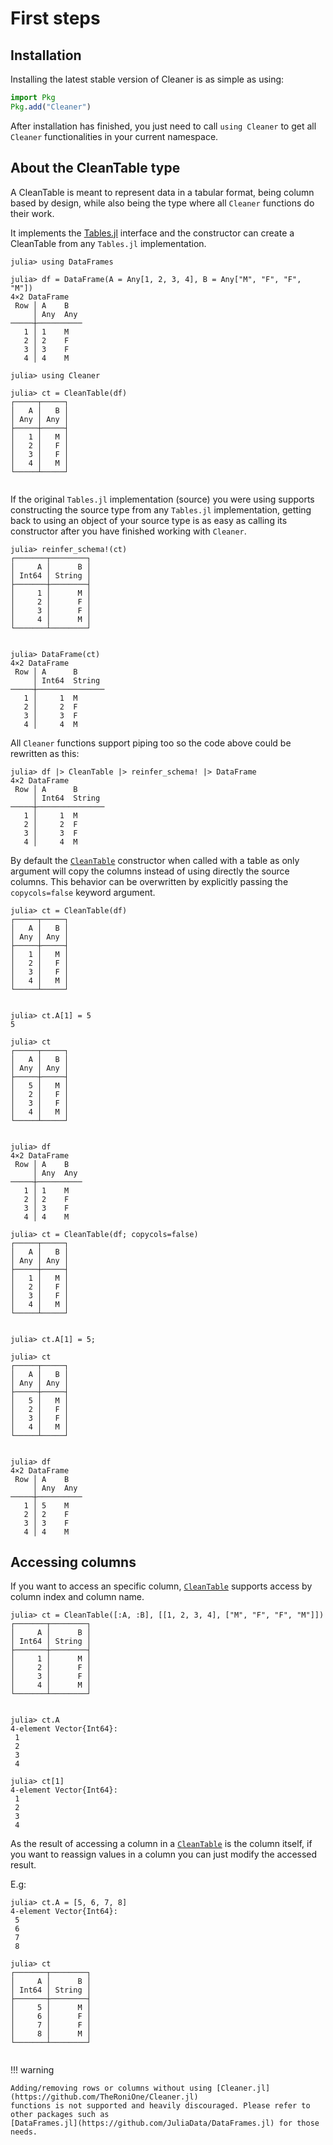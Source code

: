 # First steps

## Installation

Installing the latest stable version of Cleaner is as simple as using:

```julia
import Pkg
Pkg.add("Cleaner")
```

After installation has finished, you just need to call `using Cleaner` to get all `Cleaner`
functionalities in your current namespace.

## About the CleanTable type

A CleanTable is meant to represent data in a tabular format, being column based by design, while
also being the type where all `Cleaner` functions do their work.

It implements the [Tables.jl](https://github.com/JuliaData/Tables.jl) interface and the constructor
can create a CleanTable from any `Tables.jl` implementation.

```jldoctest cleantable
julia> using DataFrames

julia> df = DataFrame(A = Any[1, 2, 3, 4], B = Any["M", "F", "F", "M"])
4×2 DataFrame
 Row │ A    B
     │ Any  Any
─────┼──────────
   1 │ 1    M
   2 │ 2    F
   3 │ 3    F
   4 │ 4    M

julia> using Cleaner

julia> ct = CleanTable(df)
┌─────┬─────┐
│   A │   B │
│ Any │ Any │
├─────┼─────┤
│   1 │   M │
│   2 │   F │
│   3 │   F │
│   4 │   M │
└─────┴─────┘


```

If the original `Tables.jl` implementation (source) you were using supports constructing the source
type from any `Tables.jl` implementation, getting back to using an object of your source type is as
easy as calling its constructor after you have finished working with `Cleaner`.

```jldoctest cleantable
julia> reinfer_schema!(ct)
┌───────┬────────┐
│     A │      B │
│ Int64 │ String │
├───────┼────────┤
│     1 │      M │
│     2 │      F │
│     3 │      F │
│     4 │      M │
└───────┴────────┘


julia> DataFrame(ct)
4×2 DataFrame
 Row │ A      B
     │ Int64  String
─────┼───────────────
   1 │     1  M
   2 │     2  F
   3 │     3  F
   4 │     4  M

```

All `Cleaner` functions support piping too so the code above could be rewritten as this:

```jldoctest cleantable
julia> df |> CleanTable |> reinfer_schema! |> DataFrame
4×2 DataFrame
 Row │ A      B
     │ Int64  String
─────┼───────────────
   1 │     1  M
   2 │     2  F
   3 │     3  F
   4 │     4  M

```

By default the [`CleanTable`](@ref) constructor when called with a table as only argument will copy the columns
instead of using directly the source columns. This behavior can be overwritten by explicitly passing
the `copycols=false` keyword argument.

```jldoctest cleantable
julia> ct = CleanTable(df)
┌─────┬─────┐
│   A │   B │
│ Any │ Any │
├─────┼─────┤
│   1 │   M │
│   2 │   F │
│   3 │   F │
│   4 │   M │
└─────┴─────┘


julia> ct.A[1] = 5
5

julia> ct
┌─────┬─────┐
│   A │   B │
│ Any │ Any │
├─────┼─────┤
│   5 │   M │
│   2 │   F │
│   3 │   F │
│   4 │   M │
└─────┴─────┘


julia> df
4×2 DataFrame
 Row │ A    B
     │ Any  Any
─────┼──────────
   1 │ 1    M
   2 │ 2    F
   3 │ 3    F
   4 │ 4    M

julia> ct = CleanTable(df; copycols=false)
┌─────┬─────┐
│   A │   B │
│ Any │ Any │
├─────┼─────┤
│   1 │   M │
│   2 │   F │
│   3 │   F │
│   4 │   M │
└─────┴─────┘


julia> ct.A[1] = 5;

julia> ct
┌─────┬─────┐
│   A │   B │
│ Any │ Any │
├─────┼─────┤
│   5 │   M │
│   2 │   F │
│   3 │   F │
│   4 │   M │
└─────┴─────┘


julia> df
4×2 DataFrame
 Row │ A    B
     │ Any  Any
─────┼──────────
   1 │ 5    M
   2 │ 2    F
   3 │ 3    F
   4 │ 4    M

```

## Accessing columns

If you want to access an specific column, [`CleanTable`](@ref) supports access by column index and
column name.

```jldoctest access_cols; setup = :(using Cleaner)
julia> ct = CleanTable([:A, :B], [[1, 2, 3, 4], ["M", "F", "F", "M"]])
┌───────┬────────┐
│     A │      B │
│ Int64 │ String │
├───────┼────────┤
│     1 │      M │
│     2 │      F │
│     3 │      F │
│     4 │      M │
└───────┴────────┘


julia> ct.A
4-element Vector{Int64}:
 1
 2
 3
 4

julia> ct[1]
4-element Vector{Int64}:
 1
 2
 3
 4

```

As the result of accessing a column in a [`CleanTable`](@ref) is the column itself, if you want to reassign
values in a column you can just modify the accessed result.

E.g:

```jldoctest access_cols
julia> ct.A = [5, 6, 7, 8]
4-element Vector{Int64}:
 5
 6
 7
 8

julia> ct
┌───────┬────────┐
│     A │      B │
│ Int64 │ String │
├───────┼────────┤
│     5 │      M │
│     6 │      F │
│     7 │      F │
│     8 │      M │
└───────┴────────┘


```

!!! warning

    Adding/removing rows or columns without using [Cleaner.jl](https://github.com/TheRoniOne/Cleaner.jl) 
    functions is not supported and heavily discouraged. Please refer to other packages such as 
    [DataFrames.jl](https://github.com/JuliaData/DataFrames.jl) for those needs.
